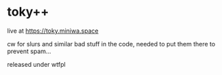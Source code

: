 # toky++

live at https://toky.miniwa.space

cw for slurs and similar bad stuff in the code, needed to put them there to prevent spam...

released under wtfpl